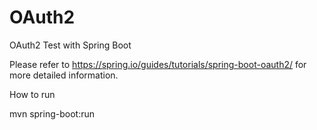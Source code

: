 # OAuth2
OAuth2 Test with Spring Boot

Please refer to https://spring.io/guides/tutorials/spring-boot-oauth2/ for more detailed information.

How to run

mvn spring-boot:run
